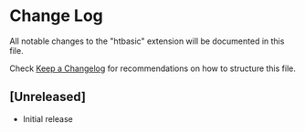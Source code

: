 # Change Log

All notable changes to the "htbasic" extension will be documented in this file.

Check [Keep a Changelog](http://keepachangelog.com/) for recommendations on how to structure this file.

## [Unreleased]

- Initial release